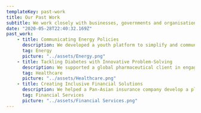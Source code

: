 ```yaml
---
templateKey: past-work
title: Our Past Work
subtitle: We work closely with businesses, governments and organisations to deliver the best outcome to achieve clients’ objectives.
date: "2020-05-28T22:40:32.169Z"
past_work:
    - title: Communicating Energy Policies
      description: We developed a youth platform to simplify and communicate local energy policies for our client. The programs organised under the platform achieved 120% higher engagement than the targeted outcome. 
      tag: Energy
      picture: "../assets/Energy.png"
    - title: Tackling Diabetes with Innovative Problem-Solving
      description: We supported a global pharmaceutical client in engaging with healthcare stakeholders and developing an interactive youth digital event, an innovative approach to integrate youth collaboration in mitigating the issue of diabetes in Malaysia. We successfully produced 50 ambassadors with 10 unique solutions to the nation’s silent epidemic. 
      tag: Healthcare
      picture: "../assets/Healthcare.png"
    - title: Creating Inclusive Financial Solutions
      description: We helped a Pan-Asian insurance company develop a platform to explore collaborative solutions to financial education, awareness and management for the bottom 40 percent community in Malaysia, yielding practical and accessible methods to achieve financial inclusion.
      tag: Financial Services
      picture: "../assets/Financial Services.png"
---
```

